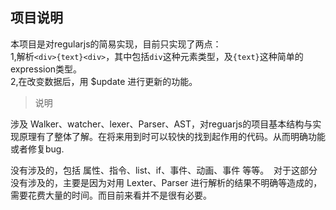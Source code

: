 ## 项目说明   
本项目是对regularjs的简易实现，目前只实现了两点：   
1,解析`<div>{text}<div>`，其中包括`div`这种元素类型，及`{text}`这种简单的expression类型。   
2,在改变数据后，用 $update 进行更新的功能。   
> 说明   

涉及 Walker、watcher、lexer、Parser、AST，对reguarjs的项目基本结构与实现原理有了整体了解。在将来用到时可以较快的找到起作用的代码。从而明确功能或者修复bug.    

没有涉及的，包括 属性、指令、list、if、事件、动画、事件 等等。  对于这部分没有涉及的，主要是因为对用 Lexter、Parser 进行解析的结果不明确等造成的，需要花费大量的时间。而目前来看并不是很有必要。
